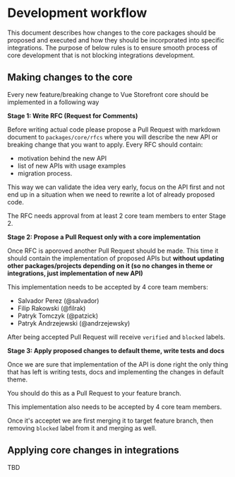 # Development workflow

This document describes how changes to the core packages should be proposed and executed and how they should be incorporated into specific integrations. The purpose of below rules is to ensure smooth process of core development that is not blocking integrations development.

## Making changes to the core

Every new feature/breaking change to Vue Storefront core should be implemented in a following way

**Stage 1: Write RFC (Request for Comments)**

Before writing actual code please propose a Pull Request with markdown document to `packages/core/rfcs` where you will describe the new API or breaking change that you want to apply. Every RFC should contain:

- motivation behind the new API
- list of new APIs with usage examples
- migration process.

This way we can validate the idea very early, focus on the API first and not end up in a situation when we need to rewrite a lot of already proposed code.

The RFC needs approval from at least 2 core team members to enter Stage 2.

**Stage 2: Propose a Pull Request only with a core implementation**

Once RFC is aporoved another Pull Request should be made. This time it should contain the implementation of proposed APIs but **without updating other packages/projects depending on it (so no changes in theme or integrations, just implementation of new API)** 

This implementation needs to be accepted by 4 core team members:

- Salvador Perez (@salvador)
- Filip Rakowski (@filrak)
- Patryk Tomczyk (@patzick)
- Patryk Andrzejewski (@andrzejewsky)

After being accepted Pull Request will receive `verified` and `blocked` labels.

**Stage 3: Apply proposed changes to default theme, write tests and docs**

Once we are sure that implementation of the API is done right the only thing that has left is writing tests, docs and implementing the changes in default theme.

You should do this as a Pull Request to your feature branch.

This implementation also needs to be accepted by 4 core team members.

Once it's acceptet we are first merging it to target feature branch, then removing `blocked` label from it and merging as well.


## Applying core changes in integrations

TBD